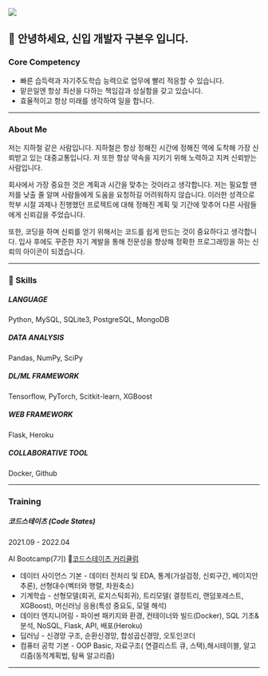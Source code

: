 <a href="https://www.notion.so/Data-Scientist-02384ef21687435fb1245f1d1c02861d" target="_blank"><img src="https://img.shields.io/badge/PORTFOLIO-색코드?style=flat-square&logo=이미지 이름&logoColor=white"/></a>


## 👋 안녕하세요, 신입 개발자 구본우 입니다.

### Core Competency

- 빠른 습득력과 자기주도학습 능력으로 업무에 빨리 적응할 수 있습니다.
- 맡은일엔 항상 최선을 다하는 책임감과 성실함을 갖고 있습니다.
- 효율적이고 항상 미래를 생각하여 일을 합니다.

---

### **About Me**

저는 지하철 같은 사람입니다. 지하철은 항상 정해진 시간에 정해진 역에 도착해 가장 신뢰받고 있는 대중교통입니다. 저 또한 항상 약속을 지키기 위해 노력하고 지켜 신뢰받는 사람입니다.

회사에서 가장 중요한 것은 계획과 시간을 맞추는 것이라고 생각합니다. 저는 필요할 땐 저를 낮출 줄 알며 사람들에게 도움을 요청하길 어려워하지 않습니다. 이러한 성격으로 학부 시절 과제나 진행했던 프로젝트에 대해 정해진 계획 및 기간에 맞추어 다른 사람들에게 신뢰감을 주었습니다.

또한, 코딩을 하며 신뢰를 얻기 위해서는 코드를 쉽게 만드는 것이 중요하다고 생각합니다. 입사 후에도 꾸준한 자기 계발을 통해 전문성을 향상해 정확한 프로그래밍을 하는 신뢰의 아이콘이 되겠습니다.

---

### 🌱 Skills

##### LANGUAGE

Python, MySQL, SQLite3, PostgreSQL, MongoDB

##### DATA ANALYSIS

Pandas, NumPy, SciPy

##### DL/ML FRAMEWORK

Tensorflow, PyTorch, Scitkit-learn, XGBoost

##### WEB FRAMEWORK

Flask, Heroku

##### COLLABORATIVE TOOL

Docker, Github

---

### Training

##### 코드스테이츠 (Code States)

2021.09 - 2022.04

AI Bootcamp(7기) 🔗[코드스테이츠 커리큘럼](https://www.notion.so/9492cb213ed240eeb7e52376f3058a48)

- 데이터 사이언스 기본 - 데이터 전처리 및 EDA, 통계(가설검정, 신뢰구간, 베이지안 추론), 선형대수(벡터와 행렬, 차원축소)
- 기계학습 - 선형모델(회귀, 로지스틱회귀), 트리모델( 결정트리, 랜덤포레스트, XGBoost), 머신러닝 응용(특성 중요도, 모델 해석)
- 데이터 엔지니어링 -  파이썬 패키지와 환경, 컨테이너와 빌드(Docker), SQL 기초&분석, NoSQL, Flask, API, 배포(Heroku)
- 딥러닝 - 신경망 구조, 순환신경망, 합성곱신경망, 오토인코더
- 컴퓨터 공학 기본 - OOP Basic, 자료구조( 연결리스트 큐, 스택),해시테이블, 알고리즘(동적계획법, 탐욕 알고리즘)

---
<!---
bon-u/bon-u is a ✨ special ✨ repository because its `README.md` (this file) appears on your GitHub profile.
You can click the Preview link to take a look at your changes.
--->
